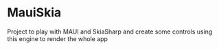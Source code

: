 # MauiSkia
Project to play with MAUI and SkiaSharp and create some controls using this engine to render the whole app
